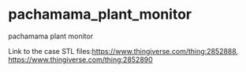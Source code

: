 # pachamama_plant_monitor
pachamama plant monitor

Link to the case STL files:https://www.thingiverse.com/thing:2852888, https://www.thingiverse.com/thing:2852890

